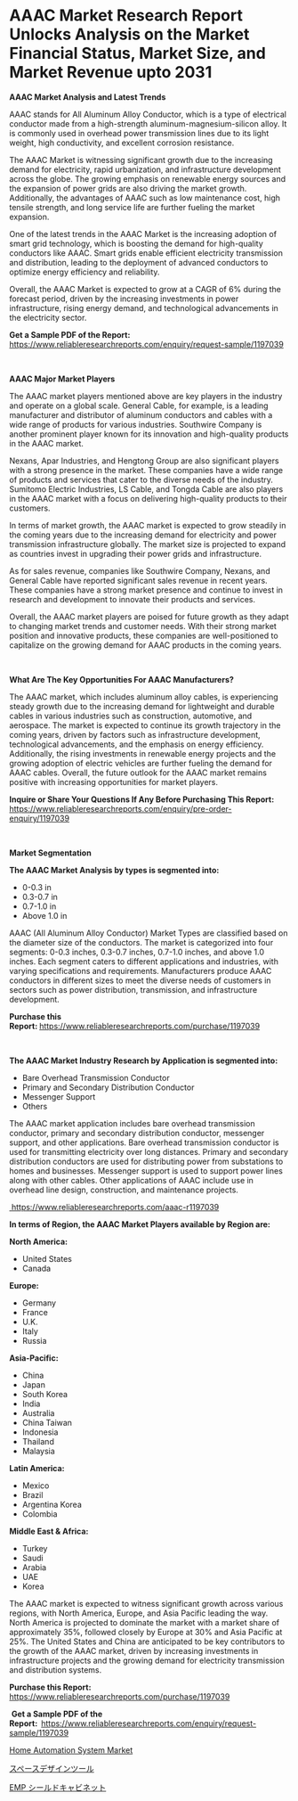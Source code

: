 <p><h1>AAAC Market Research Report Unlocks Analysis on the Market Financial Status, Market Size, and Market Revenue upto 2031</h1></p><p><strong>AAAC Market Analysis and Latest Trends</strong></p>
<p><p>AAAC stands for All Aluminum Alloy Conductor, which is a type of electrical conductor made from a high-strength aluminum-magnesium-silicon alloy. It is commonly used in overhead power transmission lines due to its light weight, high conductivity, and excellent corrosion resistance.</p><p>The AAAC Market is witnessing significant growth due to the increasing demand for electricity, rapid urbanization, and infrastructure development across the globe. The growing emphasis on renewable energy sources and the expansion of power grids are also driving the market growth. Additionally, the advantages of AAAC such as low maintenance cost, high tensile strength, and long service life are further fueling the market expansion.</p><p>One of the latest trends in the AAAC Market is the increasing adoption of smart grid technology, which is boosting the demand for high-quality conductors like AAAC. Smart grids enable efficient electricity transmission and distribution, leading to the deployment of advanced conductors to optimize energy efficiency and reliability.</p><p>Overall, the AAAC Market is expected to grow at a CAGR of 6% during the forecast period, driven by the increasing investments in power infrastructure, rising energy demand, and technological advancements in the electricity sector.</p></p>
<p><strong>Get a Sample PDF of the Report:&nbsp;</strong> <a href="https://www.reliableresearchreports.com/enquiry/request-sample/1197039">https://www.reliableresearchreports.com/enquiry/request-sample/1197039</a></p>
<p>&nbsp;</p>
<p><strong>AAAC Major Market Players</strong></p>
<p><p>The AAAC market players mentioned above are key players in the industry and operate on a global scale. General Cable, for example, is a leading manufacturer and distributor of aluminum conductors and cables with a wide range of products for various industries. Southwire Company is another prominent player known for its innovation and high-quality products in the AAAC market.</p><p>Nexans, Apar Industries, and Hengtong Group are also significant players with a strong presence in the market. These companies have a wide range of products and services that cater to the diverse needs of the industry. Sumitomo Electric Industries, LS Cable, and Tongda Cable are also players in the AAAC market with a focus on delivering high-quality products to their customers.</p><p>In terms of market growth, the AAAC market is expected to grow steadily in the coming years due to the increasing demand for electricity and power transmission infrastructure globally. The market size is projected to expand as countries invest in upgrading their power grids and infrastructure.</p><p>As for sales revenue, companies like Southwire Company, Nexans, and General Cable have reported significant sales revenue in recent years. These companies have a strong market presence and continue to invest in research and development to innovate their products and services.</p><p>Overall, the AAAC market players are poised for future growth as they adapt to changing market trends and customer needs. With their strong market position and innovative products, these companies are well-positioned to capitalize on the growing demand for AAAC products in the coming years.</p></p>
<p>&nbsp;</p>
<p><strong>What Are The Key Opportunities For AAAC Manufacturers?</strong></p>
<p><p>The AAAC market, which includes aluminum alloy cables, is experiencing steady growth due to the increasing demand for lightweight and durable cables in various industries such as construction, automotive, and aerospace. The market is expected to continue its growth trajectory in the coming years, driven by factors such as infrastructure development, technological advancements, and the emphasis on energy efficiency. Additionally, the rising investments in renewable energy projects and the growing adoption of electric vehicles are further fueling the demand for AAAC cables. Overall, the future outlook for the AAAC market remains positive with increasing opportunities for market players.</p></p>
<p><strong>Inquire or Share Your Questions If Any Before Purchasing This Report:</strong> <a href="https://www.reliableresearchreports.com/enquiry/pre-order-enquiry/1197039">https://www.reliableresearchreports.com/enquiry/pre-order-enquiry/1197039</a></p>
<p>&nbsp;</p>
<p><strong>Market Segmentation</strong></p>
<p><strong>The AAAC Market Analysis by types is segmented into:</strong></p>
<p><ul><li>0-0.3 in</li><li>0.3-0.7 in</li><li>0.7-1.0 in</li><li>Above 1.0 in</li></ul></p>
<p><p>AAAC (All Aluminum Alloy Conductor) Market Types are classified based on the diameter size of the conductors. The market is categorized into four segments: 0-0.3 inches, 0.3-0.7 inches, 0.7-1.0 inches, and above 1.0 inches. Each segment caters to different applications and industries, with varying specifications and requirements. Manufacturers produce AAAC conductors in different sizes to meet the diverse needs of customers in sectors such as power distribution, transmission, and infrastructure development.</p></p>
<p><strong>Purchase this Report:&nbsp;</strong><a href="https://www.reliableresearchreports.com/purchase/1197039">https://www.reliableresearchreports.com/purchase/1197039</a></p>
<p>&nbsp;</p>
<p><strong>The AAAC Market Industry Research by Application is segmented into:</strong></p>
<p><ul><li>Bare Overhead Transmission Conductor</li><li>Primary and Secondary Distribution Conductor</li><li>Messenger Support</li><li>Others</li></ul></p>
<p><p>The AAAC market application includes bare overhead transmission conductor, primary and secondary distribution conductor, messenger support, and other applications. Bare overhead transmission conductor is used for transmitting electricity over long distances. Primary and secondary distribution conductors are used for distributing power from substations to homes and businesses. Messenger support is used to support power lines along with other cables. Other applications of AAAC include use in overhead line design, construction, and maintenance projects.</p></p>
<p><a href="https://www.reliableresearchreports.com/aaac-r1197039">&nbsp;https://www.reliableresearchreports.com/aaac-r1197039</a></p>
<p><strong>In terms of Region, the AAAC Market Players available by Region are:</strong></p>
<p>
    <p> <strong> North America: </strong>
        <ul>
            <li>United States</li>
            <li>Canada</li>
        </ul>
        </p> 
    <p> <strong> Europe: </strong>
        <ul>
            <li>Germany</li>
            <li>France</li>
            <li>U.K.</li>
            <li>Italy</li>
            <li>Russia</li>
        </ul>
        </p> 
    <p> <strong> Asia-Pacific: </strong>
        <ul>
            <li>China</li>
            <li>Japan</li>
            <li>South Korea</li>
            <li>India</li>
            <li>Australia</li>
            <li>China Taiwan</li>
            <li>Indonesia</li>
            <li>Thailand</li>
            <li>Malaysia</li>
        </ul>
        </p> 
    <p> <strong> Latin America: </strong>
        <ul>
            <li>Mexico</li>
            <li>Brazil</li>
            <li>Argentina Korea</li>
            <li>Colombia</li>
        </ul>
        </p> 
    <p> <strong> Middle East & Africa: </strong>
        <ul>
            <li>Turkey</li>
            <li>Saudi</li>
            <li>Arabia</li>
            <li>UAE</li>
            <li>Korea</li>
        </ul>
    </p>
    </p>
<p><p>The AAAC market is expected to witness significant growth across various regions, with North America, Europe, and Asia Pacific leading the way. North America is projected to dominate the market with a market share of approximately 35%, followed closely by Europe at 30% and Asia Pacific at 25%. The United States and China are anticipated to be key contributors to the growth of the AAAC market, driven by increasing investments in infrastructure projects and the growing demand for electricity transmission and distribution systems.</p></p>
<p><strong>Purchase this Report: </strong><a href="https://www.reliableresearchreports.com/purchase/1197039">https://www.reliableresearchreports.com/purchase/1197039</a></p>
<p>&nbsp;<strong>Get a Sample PDF of the Report:&nbsp;&nbsp;</strong><a href="https://www.reliableresearchreports.com/enquiry/request-sample/1197039">https://www.reliableresearchreports.com/enquiry/request-sample/1197039</a></p>
<p><strong></strong></p>
<p><p><a href="https://github.com/khayangel/Market-Research-Report-List-4/blob/main/home-automation-system-market.md">Home Automation System Market</a></p><p><a href="https://github.com/SimeonBode1/Market-Research-Report-List-1/blob/main/5389336111713.md">スペースデザインツール</a></p><p><a href="https://github.com/leigh4852023/Market-Research-Report-List-2/blob/main/5577200111712.md">EMP シールドキャビネット</a></p></p>